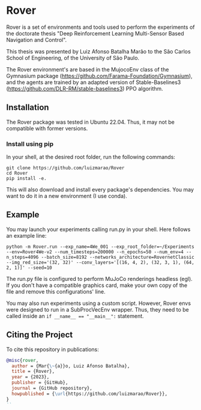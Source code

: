 # Rover
Rover is a set of environments and tools used to perform the experiments of the 
doctorate thesis "Deep Reinforcement Learning Multi-Sensor Based Navigation and Control".

This thesis was presented by Luiz Afonso Batalha Marão to the São Carlos School of 
Engineering, of the University of São Paulo.

The Rover environment's are based in the MujocoEnv class of the Gymnasium package 
(https://github.com/Farama-Foundation/Gymnasium), and the agents are trained by an
adapted version of Stable-Baselines3 (https://github.com/DLR-RM/stable-baselines3) 
PPO algorithm.

## Installation
The Rover package was tested in Ubuntu 22.04. Thus, it may not be compatible
with former versions. 
### Install using pip
In your shell, at the desired root folder, run the following commands:
```
git clone https://github.com/luizmarao/Rover
cd Rover
pip install -e.
```

This will also download and install every package's dependencies. You may want
to do it in a new environment (I use conda).

## Example
You may launch your experiments calling run.py in your shell. Here follows an
example line:
```
python -m Rover.run --exp_name=4We_001 --exp_root_folder=~/Experiments --env=Rover4We-v2 --num_timesteps=200000 --n_epochs=50 --num_env=4 --n_steps=4096 --batch_size=8192 --networks_architecture=RovernetClassic --img_red_size='(32, 32)' --conv_layers='[(16, 4, 2), (32, 3, 1), (64, 2, 1)]' --seed=10
```
The run.py file is configured to perform MuJoCo renderings headless (egl). If you
don't have a compatible graphics card, make your own copy of the file and remove
this configurations' line.

You may also run experiments using a custom script. However, Rover envs were designed
to run in a SubProcVecEnv wrapper. Thus, they need to be called inside an 
```if __name__ == "__main__":``` statement.

## Citing the Project

To cite this repository in publications:

```bibtex
@misc{rover,
  author = {Mar{\~{a}}o, Luiz Afonso Batalha},
  title = {Rover},
  year = {2023},
  publisher = {GitHub},
  journal = {GitHub repository},
  howpublished = {\url{https://github.com/luizmarao/Rover}},
}
``